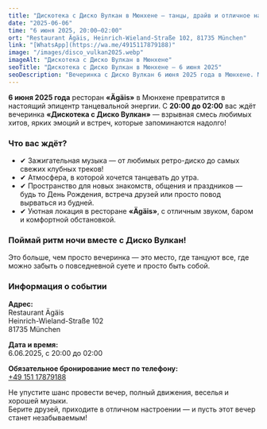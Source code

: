 ```yaml
---
title: "Дискотека с Диско Вулкан в Мюнхене — танцы, драйв и отличное настроение!"
date: "2025-06-06"
time: "6 июня 2025, 20:00–02:00"
ort: "Restaurant Ägäis, Heinrich-Wieland-Straße 102, 81735 München"
link: "[WhatsApp](https://wa.me/4915117879188)"
image: "/images/disco_vulkan2025.webp"
imageAlt: "Дискотека с Диско Вулкан в Мюнхене"
seoTitle: "Дискотека с Диско Вулкан в Мюнхене — 6 июня 2025"
seoDescription: "Вечеринка с Диско Вулкан 6 июня 2025 года в Мюнхене. Музыка, танцы, атмосфера и незабываемый вечер в ресторане Ägäis."
---
```


**6 июня 2025 года** ресторан **«Ägäis»** в Мюнхене превратится в настоящий эпицентр танцевальной энергии. С **20:00 до 02:00** вас ждёт вечеринка **«Дискотека с Диско Вулкан»** — взрывная смесь любимых хитов, ярких эмоций и встреч, которые запоминаются надолго!

### Что вас ждёт?

- ✔ Зажигательная музыка — от любимых ретро-диско до самых свежих клубных треков!
- ✔ Атмосфера, в которой хочется танцевать до утра.
- ✔ Пространство для новых знакомств, общения и праздников — будь то День Рождения, встреча друзей или просто повод вырваться из будней.
- ✔ Уютная локация в ресторане **«Ägäis»**, с отличным звуком, баром и комфортной обстановкой.

### Поймай ритм ночи вместе с Диско Вулкан!
Это больше, чем просто вечеринка — это место, где танцуют все, где можно забыть о повседневной суете и просто быть собой.

### Информация о событии
**Адрес:**  
Restaurant Ägäis  
Heinrich-Wieland-Straße 102  
81735 München  

**Дата и время:**  
6.06.2025, с 20:00 до 02:00

**Обязательное бронирование мест по телефону:**  
[+49 151 17879188](tel:+4915117879188)

Не упустите шанс провести вечер, полный движения, веселья и хорошей музыки.  
Берите друзей, приходите в отличном настроении — и пусть этот вечер станет незабываемым!
